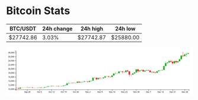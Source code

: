 # Bitcoin Stats

BTC/USDT|24h change|24h high|24h low|
|---|---|---|---|
|$27742.86|3.03%|$27742.87|$25880.00|

<img src="./chart.svg">
